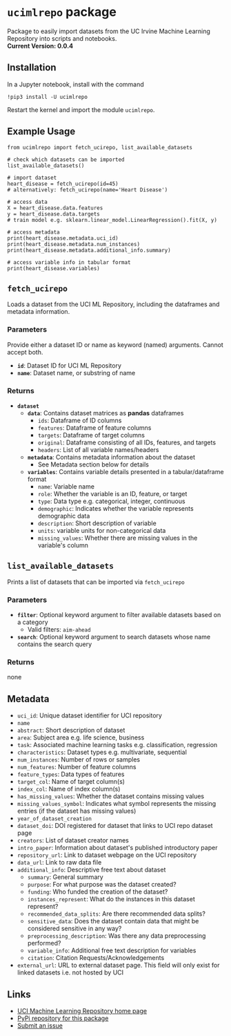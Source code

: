 # `ucimlrepo` package
Package to easily import datasets from the UC Irvine Machine Learning Repository into scripts and notebooks. 
<br>
**Current Version: 0.0.4**

## Installation
In a Jupyter notebook, install with the command 

    !pip3 install -U ucimlrepo 
    
Restart the kernel and import the module `ucimlrepo`.

## Example Usage

    from ucimlrepo import fetch_ucirepo, list_available_datasets
	
	# check which datasets can be imported
	list_available_datasets()
    
    # import dataset
    heart_disease = fetch_ucirepo(id=45)
    # alternatively: fetch_ucirepo(name='Heart Disease')
    
    # access data
    X = heart_disease.data.features
    y = heart_disease.data.targets
    # train model e.g. sklearn.linear_model.LinearRegression().fit(X, y)
    
    # access metadata
    print(heart_disease.metadata.uci_id)
    print(heart_disease.metadata.num_instances)
    print(heart_disease.metadata.additional_info.summary)
    
    # access variable info in tabular format
    print(heart_disease.variables)



## `fetch_ucirepo`
Loads a dataset from the UCI ML Repository, including the dataframes and metadata information.

### Parameters
Provide either a dataset ID or name as keyword (named) arguments. Cannot accept both.
- **`id`**: Dataset ID for UCI ML Repository
- **`name`**: Dataset name, or substring of name

### Returns
- **`dataset`**
	- **`data`**: Contains dataset matrices as **pandas** dataframes
		- `ids`: Dataframe of ID columns
		- `features`: Dataframe of feature columns
		- `targets`: Dataframe of target columns
		- `original`: Dataframe consisting of all IDs, features, and targets
		- `headers`: List of all variable names/headers
	- **`metadata`**: Contains metadata information about the dataset
		- See Metadata section below for details
	- **`variables`**: Contains variable details presented in a tabular/dataframe format
		- `name`: Variable name
		- `role`: Whether the variable is an ID, feature, or target
		- `type`: Data type e.g. categorical, integer, continuous
		- `demographic`: Indicates whether the variable represents demographic data
		- `description`: Short description of variable
		- `units`: variable units for non-categorical data
		- `missing_values`: Whether there are missing values in the variable's column
   

## `list_available_datasets`
Prints a list of datasets that can be imported via `fetch_ucirepo`
### Parameters
- **`filter`**: Optional keyword argument to filter available datasets based on a category
	- Valid filters: `aim-ahead`
- **`search`**: Optional keyword argument to search datasets whose name contains the search query
### Returns
none


## Metadata 
- `uci_id`: Unique dataset identifier for UCI repository 
- `name`
- `abstract`: Short description of dataset
- `area`: Subject area e.g. life science, business
- `task`: Associated machine learning tasks e.g. classification, regression
- `characteristics`: Dataset types e.g. multivariate, sequential
- `num_instances`: Number of rows or samples
- `num_features`: Number of feature columns
- `feature_types`: Data types of features
- `target_col`: Name of target column(s)
- `index_col`: Name of index column(s)
- `has_missing_values`: Whether the dataset contains missing values
- `missing_values_symbol`: Indicates what symbol represents the missing entries (if the dataset has missing values)
- `year_of_dataset_creation`
- `dataset_doi`: DOI registered for dataset that links to UCI repo dataset page
- `creators`: List of dataset creator names
- `intro_paper`: Information about dataset's published introductory paper
- `repository_url`: Link to dataset webpage on the UCI repository
- `data_url`: Link to raw data file
- `additional_info`: Descriptive free text about dataset
	- `summary`: General summary 
	- `purpose`: For what purpose was the dataset created?
	- `funding`: Who funded the creation of the dataset?
	- `instances_represent`: What do the instances in this dataset represent?
	- `recommended_data_splits`: Are there recommended data splits?
	- `sensitive_data`: Does the dataset contain data that might be considered sensitive in any way?
	- `preprocessing_description`: Was there any data preprocessing performed?
	- `variable_info`: Additional free text description for variables
	- `citation`: Citation Requests/Acknowledgements
 - `external_url`: URL to external dataset page. This field will only exist for linked datasets i.e. not hosted by UCI


## Links
- [UCI Machine Learning Repository home page](https://archive.ics.uci.edu/)
- [PyPi repository for this package](https://pypi.org/project/ucimlrepo)
- [Submit an issue](https://github.com/uci-ml-repo/ucimlrepo-feedback/issues)
